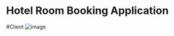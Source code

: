 # Hotel Room Booking Application

#Client 
![image](https://github.com/user-attachments/assets/f03c0f0a-35e7-463d-9f1b-11608b05e8fb)
